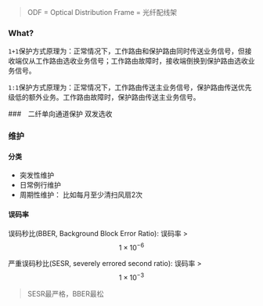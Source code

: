 > ODF = Optical Distribution Frame = 光纤配线架

### What?
`1+1`保护方式原理为：正常情况下，工作路由和保护路由同时传送业务信号，但接收端仅从工作路由选收业务信号；工作路由故障时，接收端倒换到保护路由选收业务信号。

`1:1`保护方式原理为：正常情况下，工作路由传送主业务信号，保护路由传送优先级低的额外业务。工作路由故障时，保护路由传送主业务信号。

###　二纤单向通道保护
双发选收

### 维护

#### 分类
* 突发性维护
* 日常例行维护
* 周期性维护： 比如每月至少清扫风扇2次

#### 误码率

误码秒比(BBER, Background Block Error Ratio): 误码率 > $$1 \times 10^{-6}$$

严重误码秒比(SESR, severely errored second ratio): 误码率 > $$1 \times 10^{-3}$$

> SESR最严格，BBER最松
